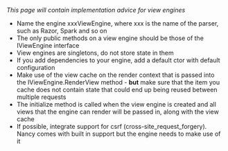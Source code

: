 _This page will contain implementation advice for view engines_

* Name the engine xxxViewEngine, where xxx is the name of the parser, such as Razor, Spark and so on
* The only public methods on a view engine should be those of the IViewEngine interface
* View engines are singletons, do not store state in them
* If you add dependencies to your engine, add a default ctor with default configuration
* Make use of the view cache on the render context that is passed into the IViewEngine.RenderView method - **but** make sure that the item you cache does not contain state that could end up being reused between multiple requests
* The initialize method is called when the view engine is created and all views that the engine can render will be passed in, along with the view cache
* If possible, integrate support for csrf (cross-site_request_forgery). Nancy comes with built in support but the engine needs to make use of it